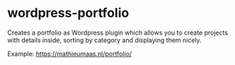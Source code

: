 # wordpress-portfolio

Creates a portfolio as Wordpress plugin which allows you to create projects with details inside,
sorting by category and displaying them nicely.

Example: https://mathieumaas.nl/portfolio/
